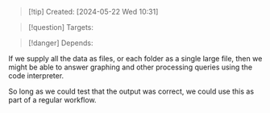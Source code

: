 
>[!tip] Created: [2024-05-22 Wed 10:31]

>[!question] Targets: 

>[!danger] Depends: 

If we supply all the data as files, or each folder as a single large file, then we might be able to answer graphing and other processing queries using the code interpreter.

So long as we could test that the output was correct, we could use this as part of a regular workflow.